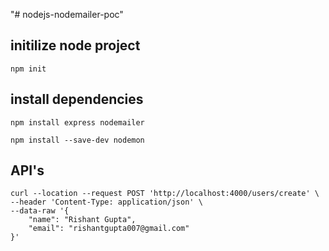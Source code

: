 "# nodejs-nodemailer-poc" 

## initilize node project
    npm init

## install dependencies

    npm install express nodemailer
    
    npm install --save-dev nodemon

## API's

    curl --location --request POST 'http://localhost:4000/users/create' \
    --header 'Content-Type: application/json' \
    --data-raw '{
        "name": "Rishant Gupta",
        "email": "rishantgupta007@gmail.com"
    }'

    